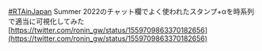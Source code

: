 [#RTAinJapan](https://rtain.jp/) Summer 2022のチャット欄でよく使われたスタンプ+αを時系列で適当に可視化してみた
[https://twitter.com/ronin_gw/status/1559709863370182656](https://twitter.com/ronin_gw/status/1559709863370182656)
